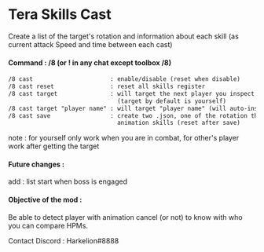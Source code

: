 # Tera Skills Cast

Create a list of the target's rotation and information about each skill (as current attack Speed and time between each cast)

#### Command : /8 (or ! in any chat except toolbox /8)

```txt
/8 cast                      : enable/disable (reset when disable)
/8 cast reset                : reset all skills register
/8 cast target               : will target the next player you inspect to make his skills list
                               (target by default is yourself)
/8 cast target "player name" : will target "player name" (will auto-inspect when possible)
/8 cast save                 : create two .json, one of the rotation the other one of the average
                               animation skills (reset after save)
```

note : for yourself only work when you are in combat, for other's player work after getting the target

#### Future changes :

add : list start when boss is engaged

#### Objective of the mod :

Be able to detect player with animation cancel (or not) to know with who you can compare HPMs. 

Contact Discord : Harkelion#8888
